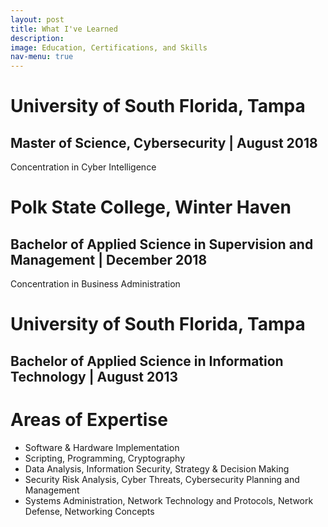 ```yaml
---
layout: post
title: What I've Learned
description: 
image: Education, Certifications, and Skills
nav-menu: true
---
```

  <div class="content">
    <h1>University of South Florida, Tampa</h1>
    <h2>Master of Science, Cybersecurity | August 2018</h2>
      <p>Concentration in Cyber Intelligence</p>
    <h1>Polk State College, Winter Haven</h1>
    <h2>Bachelor of Applied Science in Supervision and Management | December 2018</h2>
      <p>Concentration in Business Administration</p>
    <h1>University of South Florida, Tampa</h1>
    <h2>Bachelor of Applied Science in Information Technology | August 2013</h2>
<h1>Areas of Expertise</h1>
<ul>
    <li>Software & Hardware Implementation </li>
    <li>Scripting, Programming, Cryptography </li>
    <li>Data Analysis, Information Security, Strategy & Decision Making</li>
    <li>Security Risk Analysis, Cyber Threats, Cybersecurity Planning and Management</li>
    <li>Systems Administration,  Network Technology and Protocols, Network Defense, Networking Concepts</li>
</ul>
